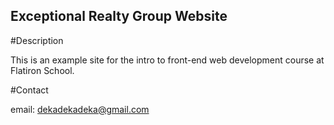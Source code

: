 Exceptional Realty Group Website
---

#Description

This is an example site for the intro to front-end web development course at Flatiron School.

#Contact

email: dekadekadeka@gmail.com
